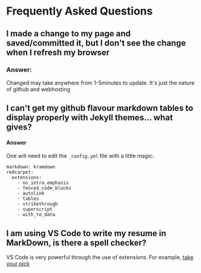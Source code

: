 # Frequently Asked Questions
## I made a change to my page and saved/committed it, but I don't see the change when I refresh my browser
### Answer:
Changed may take anywhere from 1-5minutes to update. It's just the nature of github and webhosting
## I can't get my github flavour markdown tables to display properly with Jekyll themes... what gives?
#### Answer
One will need to edit the `_config.yml` file with a little magic:
```
markdown: kramdown
redcarpet:
  extensions:
    - no_intra_emphasis
    - fenced_code_blocks
    - autolink
    - tables
    - strikethrough
    - superscript
    - with_to_data
```
## I am using VS Code to write my resume in MarkDown, is there a spell checker?
VS Code is very powerful through the use of extensions. For example, [take your pick](https://marketplace.visualstudio.com/search?term=spellcheck&target=VSCode&category=All%20categories&sortBy=Relevance)